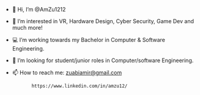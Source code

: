 - 👋 Hi, I’m @AmZu1212
- 👀 I’m interested in VR, Hardware Design, Cyber Security, Game Dev and much more!
- 💻 I’m working towards my Bachelor in Computer & Software Engineering.
- 🤝 I’m looking for student/junior roles in Computer/software Engineering.
- 📫 How to reach me:
             zuabiamir@gmail.com
  
             https://www.linkedin.com/in/amzu12/

<!---
AmZu1212/AmZu1212 is a ✨ special ✨ repository because its `README.md` (this file) appears on your GitHub profile.
You can click the Preview link to take a look at your changes.
--->

